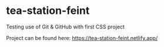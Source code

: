 # tea-station-feint

Testing use of Git & GitHub with first CSS project

Project can be found here: https://tea-station-feint.netlify.app/
